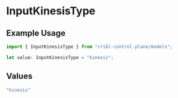 # InputKinesisType

## Example Usage

```typescript
import { InputKinesisType } from "cribl-control-plane/models";

let value: InputKinesisType = "kinesis";
```

## Values

```typescript
"kinesis"
```